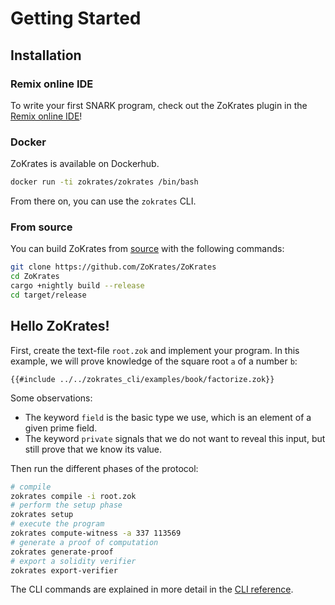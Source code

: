 # Getting Started

## Installation

### Remix online IDE

To write your first SNARK program, check out the ZoKrates plugin in the [Remix online IDE](https://remix.ethereum.org)!

### Docker

ZoKrates is available on Dockerhub.

```bash
docker run -ti zokrates/zokrates /bin/bash
```

From there on, you can use the `zokrates` CLI.

### From source

You can build ZoKrates from [source](https://github.com/ZoKrates/ZoKrates/) with the following commands:

```bash
git clone https://github.com/ZoKrates/ZoKrates
cd ZoKrates
cargo +nightly build --release
cd target/release
```

## Hello ZoKrates!

First, create the text-file `root.zok` and implement your program. In this example, we will prove knowledge of the square root `a` of a number `b`:

```zokrates
{{#include ../../zokrates_cli/examples/book/factorize.zok}}
```

Some observations:
- The keyword `field` is the basic type we use, which is an element of a given prime field.
- The keyword `private` signals that we do not want to reveal this input, but still prove that we know its value.

Then run the different phases of the protocol:

```bash
# compile
zokrates compile -i root.zok
# perform the setup phase
zokrates setup
# execute the program
zokrates compute-witness -a 337 113569
# generate a proof of computation
zokrates generate-proof
# export a solidity verifier
zokrates export-verifier
```

The CLI commands are explained in more detail in the [CLI reference](reference/cli.md).
